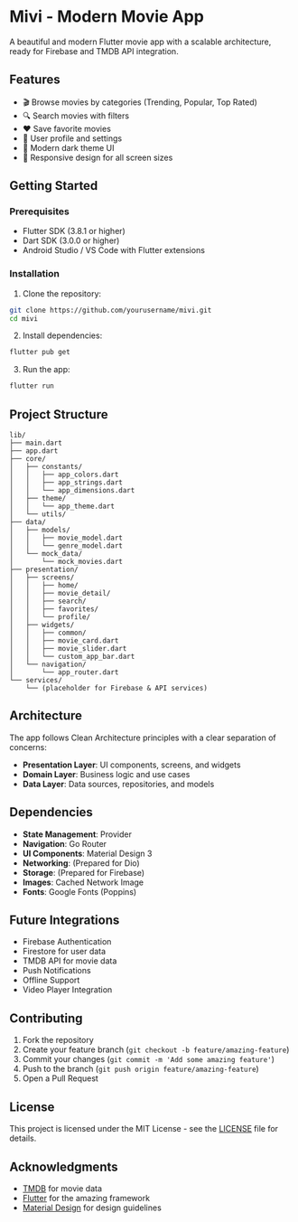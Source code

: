 # Mivi - Modern Movie App

A beautiful and modern Flutter movie app with a scalable architecture, ready for Firebase and TMDB API integration.

## Features

- 🎬 Browse movies by categories (Trending, Popular, Top Rated)
- 🔍 Search movies with filters
- ❤️ Save favorite movies
- 👤 User profile and settings
- 🎨 Modern dark theme UI
- 📱 Responsive design for all screen sizes

## Getting Started

### Prerequisites

- Flutter SDK (3.8.1 or higher)
- Dart SDK (3.0.0 or higher)
- Android Studio / VS Code with Flutter extensions

### Installation

1. Clone the repository:
```bash
git clone https://github.com/yourusername/mivi.git
cd mivi
```

2. Install dependencies:
```bash
flutter pub get
```

3. Run the app:
```bash
flutter run
```

## Project Structure

```
lib/
├── main.dart
├── app.dart
├── core/
│   ├── constants/
│   │   ├── app_colors.dart
│   │   ├── app_strings.dart
│   │   └── app_dimensions.dart
│   ├── theme/
│   │   └── app_theme.dart
│   └── utils/
├── data/
│   ├── models/
│   │   ├── movie_model.dart
│   │   └── genre_model.dart
│   └── mock_data/
│       └── mock_movies.dart
├── presentation/
│   ├── screens/
│   │   ├── home/
│   │   ├── movie_detail/
│   │   ├── search/
│   │   ├── favorites/
│   │   └── profile/
│   ├── widgets/
│   │   ├── common/
│   │   ├── movie_card.dart
│   │   ├── movie_slider.dart
│   │   └── custom_app_bar.dart
│   └── navigation/
│       └── app_router.dart
└── services/
    └── (placeholder for Firebase & API services)
```

## Architecture

The app follows Clean Architecture principles with a clear separation of concerns:

- **Presentation Layer**: UI components, screens, and widgets
- **Domain Layer**: Business logic and use cases
- **Data Layer**: Data sources, repositories, and models

## Dependencies

- **State Management**: Provider
- **Navigation**: Go Router
- **UI Components**: Material Design 3
- **Networking**: (Prepared for Dio)
- **Storage**: (Prepared for Firebase)
- **Images**: Cached Network Image
- **Fonts**: Google Fonts (Poppins)

## Future Integrations

- Firebase Authentication
- Firestore for user data
- TMDB API for movie data
- Push Notifications
- Offline Support
- Video Player Integration

## Contributing

1. Fork the repository
2. Create your feature branch (`git checkout -b feature/amazing-feature`)
3. Commit your changes (`git commit -m 'Add some amazing feature'`)
4. Push to the branch (`git push origin feature/amazing-feature`)
5. Open a Pull Request

## License

This project is licensed under the MIT License - see the [LICENSE](LICENSE) file for details.

## Acknowledgments

- [TMDB](https://www.themoviedb.org/) for movie data
- [Flutter](https://flutter.dev/) for the amazing framework
- [Material Design](https://material.io/) for design guidelines
